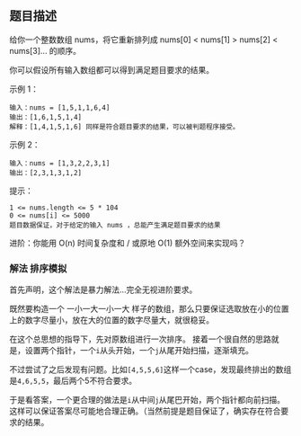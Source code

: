 ## 题目描述
给你一个整数数组 nums，将它重新排列成 nums[0] < nums[1] > nums[2] < nums[3]... 的顺序。

你可以假设所有输入数组都可以得到满足题目要求的结果。

示例 1：
```
输入：nums = [1,5,1,1,6,4]
输出：[1,6,1,5,1,4]
解释：[1,4,1,5,1,6] 同样是符合题目要求的结果，可以被判题程序接受。
```
示例 2：
```
输入：nums = [1,3,2,2,3,1]
输出：[2,3,1,3,1,2]
```

提示：
```
1 <= nums.length <= 5 * 104
0 <= nums[i] <= 5000
题目数据保证，对于给定的输入 nums ，总能产生满足题目要求的结果
```

进阶：你能用 O(n) 时间复杂度和 / 或原地 O(1) 额外空间来实现吗？

### 解法 排序模拟
首先声明，这个解法是暴力解法…完全无视进阶要求。

既然要构造一个 一小一大一小一大 样子的数组，那么只要保证选取放在小的位置上的数字尽量小，放在大的位置的数字尽量大，就很稳妥。

在这个总思想的指导下，先对原数组进行一次排序。
接着一个很自然的思路就是，设置两个指针，一个`i`从头开始，一个`j`从尾开始扫描，逐渐填充。

不过尝试了之后发现有问题。比如`[4,5,5,6]`这样一个case，发现最终排出的数组是`4,6,5,5`，最后两个5不符合要求。

于是看答案，一个更合理的做法是`i`从中间`j`从尾巴开始，两个指针都向前扫描。
这样可以保证答案尽可能地合理正确。（当然前提是题目保证了，确实存在符合要求的结果。